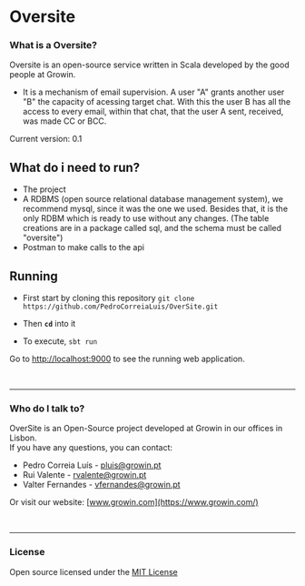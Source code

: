 # Oversite

### What is a Oversite? ###

Oversite is an open-source service written in Scala developed by the good people at Growin.

* It is a mechanism of email supervision. A user "A" grants another user "B" the capacity of acessing target chat. With this the user B has all the access to every email, within that chat, that the user A sent, received, was made CC or BCC.

Current version: 0.1

## What do i need to run?

* The project
* A RDBMS (open source relational database management system), we recommend mysql, since it was the one we used. Besides that, it is the only RDBM which is ready to use without any changes. (The table creations are in a package called sql, and the schema must be called "oversite")
* Postman to make calls to the api

## Running

* First start by cloning this repository
`git clone https://github.com/PedroCorreiaLuis/OverSite.git`

* Then **`cd`** into it

* To execute, `sbt run`

Go to <http://localhost:9000> to see the running web application.
  
  <br/>

---

### Who do I talk to? ###

OverSite is an Open-Source project developed at Growin in our offices in Lisbon.
 <br/> If you have any questions, you can contact:
 
 * Pedro Correia Luís  - pluis@growin.pt
 * Rui Valente         - rvalente@growin.pt
* Valter Fernandes    - vfernandes@growin.pt

Or visit our website: [www.growin.com](https://www.growin.com/)

<br/>

---

### License ###

Open source licensed under the [MIT License](https://opensource.org/licenses/MIT)
